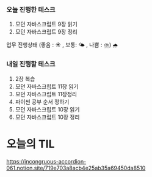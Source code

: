 ### 오늘 진행한 테스크

1. 모던 자바스크립트 9장 읽기
2. 모던 자바스크립트 9장 정리

업무 진행상태 (좋음 : ☀ , 보통: 🌤 , 나쁨 : ⛈)
`🌧`

### 내일 진행할 테스크

1. 2장 복습
2. 모던 자바스크립트 11장 읽기
3. 모던 자바스크립트 11장정리
4. 파이썬 공부 순서 정하기
5. 모던 자바스크립트 10장 읽기
6. 모던 자바스크립트 10장 정리

# 오늘의 TIL

https://incongruous-accordion-061.notion.site/719e703a8acb4e25ab35a69450da8510
